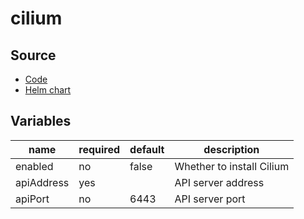 # cilium

## Source

* [Code](https://github.com/cilium/cilium/)
* [Helm chart](https://github.com/cilium/cilium/tree/master/install/kubernetes/cilium)

## Variables

| name       | required | default | description
|------------|----------|---------|-------------
| enabled    | no       | false   | Whether to install Cilium
| apiAddress | yes      |         | API server address
| apiPort    | no       | 6443    | API server port
